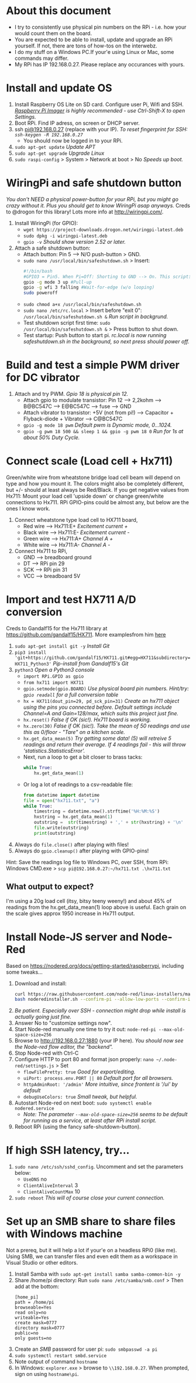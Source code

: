 # About this document
- I try to consistently use physical pin numbers on the RPi - i.e. how your would count them on the board.
- You are expected to be able to install, update and upgrade an RPi yourself. If not, there are tons of how-tos on the interwebz.
- I do my stuff on a Windows PC.If your'e using Linux or Mac, some commands may differ.
- My RPi has IP 192.168.0.27. Please replace any occurances with yours.

# Install and update OS
1. Install Raspberry OS Lite on SD card. Configure user Pi, Wifi and SSH. _[Raspberry Pi Imager](https://downloads.raspberrypi.org/imager/imager_latest.exe) is highly recommended - use Ctrl-Shift-X to open Settings._
1. Boot RPi. Find IP adress, on screen or DHCP server.
1. ssh pi@192.168.0.27 (replace with your IP). _To reset fingerprint for SSH: `ssh-keygen -R 192.168.0.27`_
    - You should now be logged in to your RPi.
1. `sudo apt-get update` _Update APT_
1. `sudo apt-get upgrade` _Upgrade Linux_
1. `sudo raspi-config` > System > Network at boot > No _Speeds up boot._

# WiringPi and safe shutdown button
_You don't NEED a physical power-button for your RPi, but you might go crazy without it. Plus you should get to know WiringPi asap anyways._ Creds to @drogon for this library! Lots more info at http://wiringpi.com/. 
1. Install WiringPi (for GPIO):
    - `wget https://project-downloads.drogon.net/wiringpi-latest.deb`
    - `sudo dpkg -i wiringpi-latest.deb`
    - `gpio -v` _Should show version 2.52 or later._
1. Attach a safe shutdown button:
    - Attach button: Pin 5 --> N/O push-button > GND.
    - `sudo nano /usr/local/bin/safeshutdown.sh` > Insert:
        ```bash
        #!/bin/bash
        #GPIO3 = Pin5. When Pi=Off: Shorting to GND --> On. This script: Shorting to ground --> Off.
        gpio -g mode 3 up #Pull-up
        gpio -g wfi 3 falling #Wait-for-edge (w/o looping)
        sudo poweroff
        ```
    - `sudo chmod a+x /usr/local/bin/safeshutdown.sh`
    - `sudo nano /etc/rc.local` > Insert before "exit 0": 
        `/usr/local/bin/safeshutdown.sh &` _Run script in backgrund._
    - Test shutdown script first time: `sudo /usr/local/bin/safeshutdown.sh &` > Press button to shut down.
    - Test startup: Push button to start pi. _rc.local is now running safeshutdown.sh in the background, so next press should power off._

# Build and test a simple PWM driver for DC vibrator
1. Attach and try PWM. _Gpio 18 is physical pin 12._
    - Attach gpio to modulate transistor: Pin 12 --> 2,2kohm --> B@BC547C --> E@BC547C --> fuse --> GND
    - Attach vibrator to transistor: +5V (not from pi!) --> Capacitor + Flyback-diode + Vibrator --> C@BC547C
    - `gpio -g mode 18 pwm` _Default pwm is Dynamic mode,  0...1024._
    - `gpio -g pwm 18 500 && sleep 1 && gpio -g pwm 18 0` _Run for 1s at about 50% Duty Cycle._

# Connect scale (Load cell + Hx711)
Green/white wire from wheatstone bridge load cell beam will depend on type and how you mount it. The colors might also be completely different, but +/- should at least always be Red/Black. If you get negative values from Hx711: Mount your load cell 'upside down' or change green/white connections to Hx711. RPi GPIO-pins could be almost any, but below are the ones I know work.
1. Connect wheatstone type load cell to HX711 board,
    - Red wire --> Hx711:E+ _Excitement current +_
    - Black wire --> Hx711:E- _Excitement current -_
    - Green wire --> Hx711:A+ _Channel A +_
    - White wire --> Hx711:A- _Channel A -_
1. Connect Hx711 to RPi,
    - GND --> breadboard ground
    - DT --> RPi pin 29
    - SCK --> RPi pin 31
    - VCC --> breadboard 5V

# Import and test HX711 A/D conversion
Creds to Gandalf15 for the Hx711 library at https://github.com/gandalf15/HX711. More examplesfrom him [here](https://github.com/gandalf15/HX711/blob/master/python_examples/all_methods_example.py)
1. `sudo apt-get install git -y` _Install Git_
1. `pip3 install 'git+https://github.com/gandalf15/HX711.git#egg=HX711&subdirectory=HX711_Python3'` _Pip-install from Gandalf15's Git_
1. `python3` _Open a Python3 console_
    - `import RPi.GPIO as gpio`
    - `from hx711 import HX711`
    - `gpio.setmode(gpio.BOARD)` _Use physical board pin numbers. Hint/try: `gpio readall` for a full conversion table_
    - `hx = HX711(dout_pin=29, pd_sck_pin=31)`  _Create an hx711 object using the pins you connected before. Default settings include Channel=A and Gain=128/max, which suits this project just fine._
    - `hx.reset()` _False if OK (sic!). Hx711 board is working._
    - `hx.zero(30)` _False if OK (sic!). Take the mean of 50 readings and use this as 0/floor - "Tare" on a kitchen scale._
    - `hx.get_data_mean(5)` _Try getting some data! (5) will retreive 5 readings and return their average. If 4 readings fail - this will throw 'statistics.StatisticsError'._
    - Next, run a loop to get a bit closer to brass tacks:
        ```python
        while True:
            hx.get_data_mean(1)
        ```
    - Or log a lot of readings to a csv-readable file:
        ```python
        from datetime import datetime
        file = open("hx711.txt", "a")
        while True:
            timestring = datetime.now().strftime('%H:%M:%S')
            hxstring = hx.get_data_mean(1)
            outstring =  str(timestring) + ',' + str(hxstring) + '\n'
            file.write(outstring)
            print(outstring)
        ```
1. Always do `file.close()` after playing with files!
1. Always do `gpio.cleanup()` after playing with GPIO-pins!

Hint: Save the readings log file to Windows PC, over SSH, from RPi: Windows CMD.exe > `scp pi@192.168.0.27:~/hx711.txt .\hx711.txt`

## What output to expect? 
I'm using a 20g load cell (itsy, bitsy teeny weeny!) and about 45% of readings from the hx.get_data_mean(1) loop above is useful. Each grain on the scale gives approx 1950 increase in Hx711 output.

# Install Node-JS server and Node-Red
Based on https://nodered.org/docs/getting-started/raspberrypi, including some tweaks...
1. Download and install:
    ```bash
    curl https://raw.githubusercontent.com/node-red/linux-installers/master/deb/update-nodejs-and-nodered --output noderedinstaller.sh
    bash noderedinstaller.sh --confirm-pi --allow-low-ports --confirm-install
    ```
1. _Be patient. Especially over SSH - connection might drop while install is actually going just fine._
1. Answer No to "customize settings now". 
1. Start Node-red manually one time to try it out: `node-red-pi --max-old-space-size=256`
1. Browse to http://192.168.0.27:1880 (your IP here). _You should now see the Node-red flow editor, the "backend"._
1. Stop Node-red with Ctrl-C
1. Configure HTTP to port 80 and format json properly: `nano ~/.node-red/settings.js` > Set 
    - `flowFilePretty: true` _Good for export/editing._
    - `uiPort: process.env.PORT || 80` _Default port for all browsers._
    - `httpAdminRoot: '/admin'` _More intuitive, since frontent is '/ui' by default_
    - `debugUseColors: true` _Small tweak, but helpful._
1. Autostart Node-red on next boot: `sudo systemctl enable nodered.service`
    - _Note: The parameter `--max-old-space-size=256` seems to be default for running as a service, at least after RPi install script._
1. Reboot RPi (using the fancy safe-shutdown-button).


# If high SSH latency, try...
1. `sudo nano /etc/ssh/sshd_config`. Uncomment and set the parameters below:
    - `UseDNS` no
    - `ClientAliveInterval` 3
    - `ClientAliveCountMax` 10
1. `sudo reboot` _This will of course close your current connection._

# Set up an SMB share to share files with Windows machine
Not a prereq, but it will help a lot if your'e on a headless RPi0 (like me). Using SMB, we can transfer files and even edit them as a workspace in Visual Studio or other editors.
1. Install Samba with `sudo apt-get install samba samba-common-bin -y` 
1. Share /home/pi directory: Run `sudo nano /etc/samba/smb.conf` > Then add at the bottom:
    ```text
    [home_pi]
    path = /home/pi
    browseable=Yes
    read only=no
    writeable=Yes
    create mask=0777
    directory mask=0777
    public=no
    only guests=no
    ```
1. Create an _SMB_ password for user pi: `sudo smbpasswd -a pi` 
1. `sudo systemctl restart smbd.service`
1. Note output of command `hostname`
1. In Windows: `explorer.exe` > browse to `\\192.168.0.27`. When prompted, sign on using `hostname\pi`.